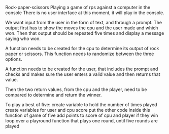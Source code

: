 Rock-paper-scissors
Playing a game of rps against a computer in the console
There is no user interface at this moment, it will play in the console.

We want input from the user in the form of text, and through a prompt.
The output first has to show the moves the cpu and the user made and which won. 
Then that output should be repeated five times and display a message saying who won.

A function needs to be created for the cpu to determine its output
of rock paper or scissors. This function needs to randomize between
the three options.

A function needs to be created for the user, that includes the prompt and checks and makes sure the user enters a valid value and then returns that value.

Then the two return values, from the cpu and the player, need to be compared to determine and return the winner.

To play a best of five:
create variable to hold the number of times played
create variables for user and cpu score
put the other code inside this function of game of five
add points to score of cpu and player if they win
loop over a playround function that plays one round, until five rounds are played